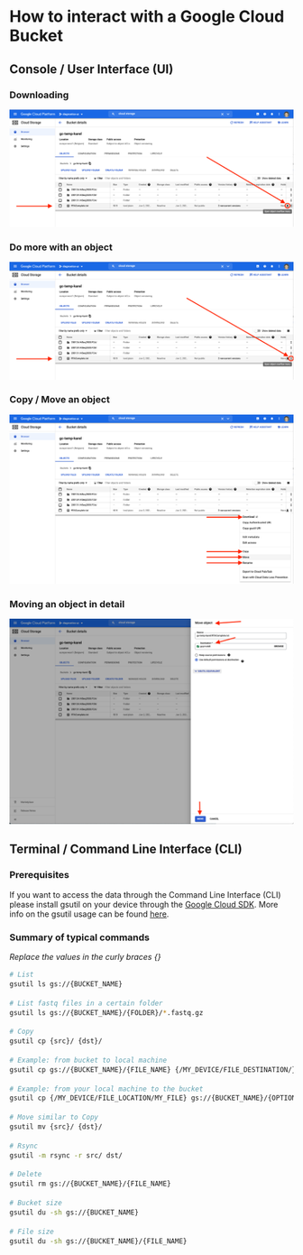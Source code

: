 # How to interact with a Google Cloud Bucket

## Console / User Interface (UI)

### Downloading

![download](/docs/assets/imgs/bucket_interaction_imgs/download.png)

### Do more with an object

![do_more](/docs/assets/imgs/bucket_interaction_imgs/do_more.png)

### Copy / Move an object

![copy_move](/docs/assets/imgs/bucket_interaction_imgs/copy_move.png)

### Moving an object in detail

![move_detail](/docs/assets/imgs/bucket_interaction_imgs/move_detail.png)

## Terminal / Command Line Interface (CLI)

### Prerequisites

If you want to access the data through the Command Line Interface (CLI) please install gsutil on your device through the [Google Cloud SDK](https://cloud.google.com/sdk/docs/#mac). More info on the gsutil usage can be found [here](https://cloud.google.com/storage/docs/gsutil).

### Summary of typical commands

_Replace the values in the curly braces {}_

```sh
# List
gsutil ls gs://{BUCKET_NAME}

# List fastq files in a certain folder
gsutil ls gs://{BUCKET_NAME}/{FOLDER}/*.fastq.gz

# Copy
gsutil cp {src}/ {dst}/

# Example: from bucket to local machine
gsutil cp gs://{BUCKET_NAME}/{FILE_NAME} {/MY_DEVICE/FILE_DESTINATION/}

# Example: from your local machine to the bucket
gsutil cp {/MY_DEVICE/FILE_LOCATION/MY_FILE} gs://{BUCKET_NAME}/{OPTIONAL_BUCKET_FOLDER}

# Move similar to Copy
gsutil mv {src}/ {dst}/

# Rsync
gsutil -m rsync -r src/ dst/

# Delete
gsutil rm gs://{BUCKET_NAME}/{FILE_NAME}

# Bucket size
gsutil du -sh gs://{BUCKET_NAME}

# File size
gsutil du -sh gs://{BUCKET_NAME}/{FILE_NAME}
```
